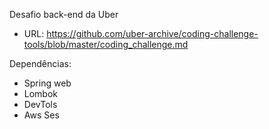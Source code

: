 Desafio back-end da Uber
- URL:   https://github.com/uber-archive/coding-challenge-tools/blob/master/coding_challenge.md

Dependências:
-  Spring web
-  Lombok
-  DevTols
-  Aws Ses
